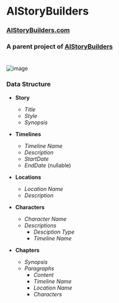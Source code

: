 # AIStoryBuilders
### [AIStoryBuilders.com](https://AIStoryBuilders.com)
### A parent project of [AIStoryBuilders](https://github.com/ADefWebserver/AIStoryBuilders)
#
![image](https://github.com/ADefWebserver/AIStoryBuilders/assets/1857799/1e9e7b28-ed00-42da-b038-063d0d0b45d7)

### Data Structure

- **Story**
  - *Title*
  - *Style*
  - *Synopsis*
 
- **Timelines**
  - *Timeline Name*
  - *Description*
  - *StartDate*
  - *EndDate* (nullable)
  
- **Locations**
  - *Location Name*
  - *Description*
  
- **Characters**
  - *Character Name*
  - *Descriptions*
    - *Desciption Type*
    - *Timeline Name*

- **Chapters**
  - *Synopsis*
  - *Paragraphs*   
    - *Content*
    - *Timeline Name*
    - *Location Name*
    - *Characters*
